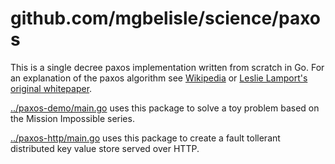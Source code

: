 # github.com/mgbelisle/science/paxos

This is a single decree paxos implementation written from scratch in Go. For an explanation of the paxos algorithm see [Wikipedia](https://en.wikipedia.org/wiki/Paxos_(computer_science)) or [Leslie Lamport's original whitepaper](https://www.microsoft.com/en-us/research/uploads/prod/2016/12/paxos-simple-Copy.pdf).

[../paxos-demo/main.go](paxos-demo) uses this package to solve a toy problem based on the Mission Impossible series.

[../paxos-http/main.go](paxos-http) uses this package to create a fault tollerant distributed key value store served over HTTP.
